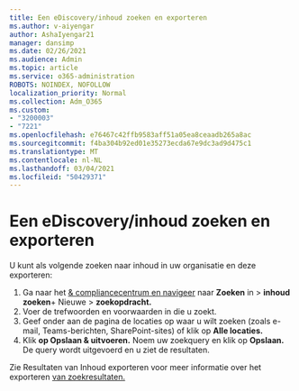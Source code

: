 ```yaml
---
title: Een eDiscovery/inhoud zoeken en exporteren
ms.author: v-aiyengar
author: AshaIyengar21
manager: dansimp
ms.date: 02/26/2021
ms.audience: Admin
ms.topic: article
ms.service: o365-administration
ROBOTS: NOINDEX, NOFOLLOW
localization_priority: Normal
ms.collection: Adm_O365
ms.custom:
- "3200003"
- "7221"
ms.openlocfilehash: e76467c42ffb9583aff51a05ea8ceaadb265a8ac
ms.sourcegitcommit: f4ba304b92ed01e35273ecda67e9dc3ad9d475c1
ms.translationtype: MT
ms.contentlocale: nl-NL
ms.lasthandoff: 03/04/2021
ms.locfileid: "50429371"
---
```

# <a name="perform-an-ediscoverycontent-search-and-export"></a>Een eDiscovery/inhoud zoeken en exporteren

U kunt als volgende zoeken naar inhoud in uw organisatie en deze exporteren:

1. Ga naar het [& compliancecentrum en navigeer](https://go.microsoft.com/fwlink/?linkid=2086958) naar **Zoeken** in  >  **inhoud zoeken**+ Nieuwe  >  **zoekopdracht.**
1. Voer de trefwoorden en voorwaarden in die u zoekt.
1. Geef onder aan de pagina de locaties op waar u wilt zoeken (zoals e-mail, Teams-berichten, SharePoint-sites) of klik op **Alle locaties.**
1. Klik **op Opslaan & uitvoeren.** Noem uw zoekquery en klik op **Opslaan.** De query wordt uitgevoerd en u ziet de resultaten.

Zie Resultaten van Inhoud exporteren voor meer informatie over het exporteren [van zoekresultaten.](https://go.microsoft.com/fwlink/?linkid=2102118)

